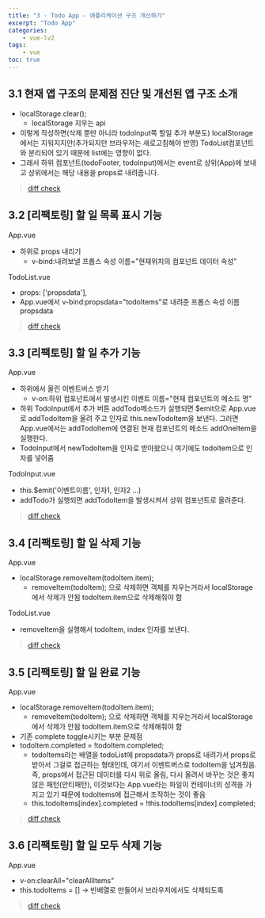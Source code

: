 ```yaml
--- 
title: "3 - Todo App - 애플리케이션 구조 개선하기" 
excerpt: "Todo App"
categories: 
    - vue-lv2
tags: 
    - vue
toc: true
--- 
```


## 3.1 현재 앱 구조의 문제점 진단 및 개선된 앱 구조 소개

- localStorage.clear(); 
    - localStorage 지우는 api 
- 이렇게 작성하면(삭제 뿐만 아니라 todoInput쪽 할일 추가 부분도) localStorage에서는 지워지지만(추가되지만 브라우저는 새로고침해야 반영) TodoList컴포넌트와 분리되어 있기 때문에 list에는 영향이 없다. 
- 그래서 하위 컴포넌트(todoFooter, todoInput)에서는 event로 상위(App)에 보내고 상위에서는 해당 내용을 props로 내려줍니다.

>[diff check](https://github.com/wjddk0909/vue-lv2/commit/9a6666c8c627624742ceec8d5ffdd80cbf96e1d0)

## 3.2 [리팩토링] 할 일 목록 표시 기능

App.vue
- 하위로 props 내리기 
    - v-bind:내려보낼 프롭스 속성 이름="현재위치의 컴포넌트 데이터 속성"   

TodoList.vue
- props: ['propsdata'],
- App.vue에서 v-bind:propsdata="todoItems"로 내려준 프롭스 속성 이름 propsdata

>[diff check](https://github.com/wjddk0909/vue-lv2/commit/e1d3fc5b6021b75ce65ec88033fcef38f7d80a7d)

## 3.3 [리팩토링] 할 일 추가 기능

App.vue
- 하위에서 올린 이벤트버스 받기
    - v-on:하위 컴포넌트에서 발생시킨 이벤트 이름="현재 컴포넌트의 메소드 명"
- 하위 TodoInput에서 추가 버튼 addTodo메소드가 실행되면 $emit으로 App.vue로 addTodoItem을 올려 주고 인자로 this.newTodoItem을 보낸다. 그러면 App.vue에서는 addTodoItem에 연결된 현재 컴포넌트의 메소드 addOneItem을 실행한다.
- TodoInput에서 newTodoItem을 인자로 받아왔으니 여기에도 todoItem으로 인자를 넣어줌

TodoInput.vue
- this.$emit('이벤트이름', 인자1, 인자2 ...)
- addTodo가 실행되면 addTodoItem을 발생시켜서 상위 컴포넌트로 올려준다.

>[diff check](https://github.com/wjddk0909/vue-lv2/commit/41383f70c027d94d7dbde1613469e45d851df016)

## 3.4 [리팩토링] 할 일 삭제 기능

App.vue  
- localStorage.removeItem(todoItem.item);
    - removeItem(todoItem); 으로 삭제하면 객체를 지우는거라서 localStorage에서 삭제가 안됨 todoItem.item으로 삭제해줘야 함


TodoList.vue
- removeItem을 실행해서 todoItem, index 인자를 보낸다.

>[diff check](https://github.com/wjddk0909/vue-lv2/commit/2bd12ec09b63bb6fbd1df4b5bc46ccd8e77df921)

## 3.5 [리팩토링] 할 일 완료 기능

App.vue
- localStorage.removeItem(todoItem.item);
    - removeItem(todoItem); 으로 삭제하면 객체를 지우는거라서 localStorage에서 삭제가 안됨 todoItem.item으로 삭제해줘야 함
- 기존 complete toggle시키는 부분 문제점
- todoItem.completed = !todoItem.completed;
    - todoItems라는 배열을 todoList에 propsdata가 props로 내려가서 props로 받아서 그걸로 접근하는 형태인데, 여기서 이벤트버스로 todoItem을 넘겨줬음. 즉, props에서 접근된 데이터를 다시 위로 올림, 다시 올려서 바꾸는 것은 좋지 않은 패턴(안티패턴), 이것보다는 App.vue라는 파일이 컨테이너의 성격을 가지고 있기 때문에 todoItems에 접근해서 조작하는 것이 좋음
    - this.todoItems[index].completed = !this.todoItems[index].completed;

>[diff check](https://github.com/wjddk0909/vue-lv2/commit/fd11c82161c4847d71f747a0930cd1a86a07d839)

## 3.6 [리팩토링] 할 일 모두 삭제 기능

App.vue
- v-on:clearAll="clearAllItems"
- this.todoItems = [] -> 빈배열로 만들어서 브라우저에서도 삭제되도록

>[diff check](https://github.com/wjddk0909/vue-lv2/commit/bed7e97fb8c99b864ad5a8fe2ea8e5b99f53f81e)